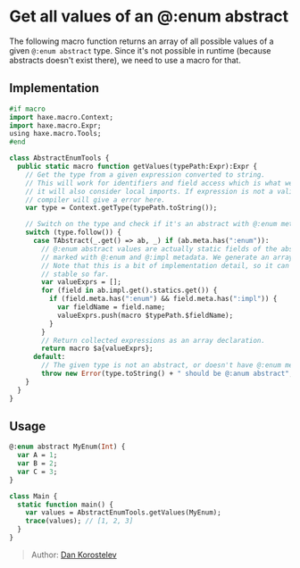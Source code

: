 [tags]: / "enum,macro,macro-function"

# Get all values of an @:enum abstract

The following macro function returns an array of all possible values of a given `@:enum abstract` type.
Since it's not possible in runtime (because abstracts doesn't exist there), we need to use a macro for that.

## Implementation

```haxe
#if macro
import haxe.macro.Context;
import haxe.macro.Expr;
using haxe.macro.Tools;
#end

class AbstractEnumTools {
  public static macro function getValues(typePath:Expr):Expr {
    // Get the type from a given expression converted to string.
    // This will work for identifiers and field access which is what we need,
    // it will also consider local imports. If expression is not a valid type path or type is not found,
    // compiler will give a error here.
    var type = Context.getType(typePath.toString());

    // Switch on the type and check if it's an abstract with @:enum metadata
    switch (type.follow()) {
      case TAbstract(_.get() => ab, _) if (ab.meta.has(":enum")):
        // @:enum abstract values are actually static fields of the abstract implementation class,
        // marked with @:enum and @:impl metadata. We generate an array of expressions that access those fields.
        // Note that this is a bit of implementation detail, so it can change in future Haxe versions, but it's been
        // stable so far.
        var valueExprs = [];
        for (field in ab.impl.get().statics.get()) {
          if (field.meta.has(":enum") && field.meta.has(":impl")) {
            var fieldName = field.name;
            valueExprs.push(macro $typePath.$fieldName);
          }
        }
        // Return collected expressions as an array declaration.
        return macro $a{valueExprs};
      default:
        // The given type is not an abstract, or doesn't have @:enum metadata, show a nice error message.
        throw new Error(type.toString() + " should be @:anum abstract", typePath.pos);
    }
  }
}
```

## Usage

```haxe
@:enum abstract MyEnum(Int) {
  var A = 1;
  var B = 2;
  var C = 3;
}

class Main {
  static function main() {
    var values = AbstractEnumTools.getValues(MyEnum);
    trace(values); // [1, 2, 3]
  }
}
```

> Author: [Dan Korostelev](https://github.com/nadako)
